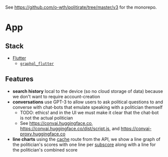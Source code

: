 See <https://github.com/o-wth/politirate/tree/master/v3> for the monorepo.

# App

## Stack

-   [Flutter](https://github.com/flutter/flutter)
    -   [`graphql_flutter`](https://github.com/zino-app/graphql-flutter)

## Features

-   **search history** local to the device (so no cloud storage of data) because we don't want to require account-creation
-   **conversations** use GPT-3 to allow users to ask political questions to and converse with chat-bots that emulate speaking with a politician themself
    - TODO: ethics! and in the UI we must make it clear that the chat-bot is not the actual politician
    - See https://convai.huggingface.co, https://convai.huggingface.co/dist/script.js, and https://convai-proxy.huggingface.co
-   **line charts** using the [cache](https://github.com/o-wth/politirate-api/blob/v3/README.md#routes) route from the API, we show a line graph of the politician's scores with one line per [subscore](https://github.com/o-wth/politirate/tree/master/v3#algorithm) along with a line for the politician's combined score
